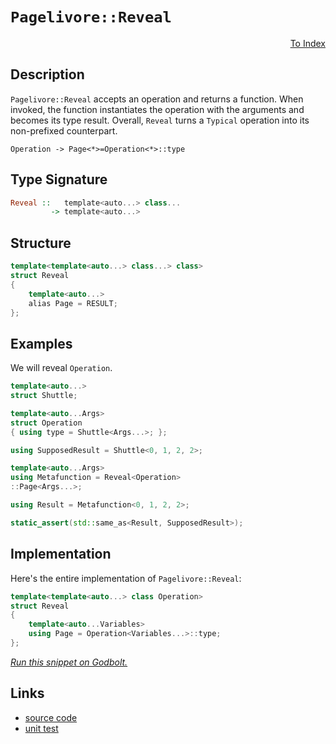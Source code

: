 <!-- Copyright 2024 Feng Mofan
SPDX-License-Identifier: Apache-2.0 -->

# `Pagelivore::Reveal`

<p style='text-align: right;'><a href="../../../index.md#higher-order-modifications-2">To Index</a></p>

## Description

`Pagelivore::Reveal` accepts an operation and returns a function.
When invoked, the function instantiates the operation with the arguments and becomes its type result.
Overall, `Reveal` turns a `Typical` operation into its non-prefixed counterpart.

<pre><code>Operation -> Page&lt;&ast;&gt;=Operation&lt;&ast;&gt;::type</code></pre>

## Type Signature

```Haskell
Reveal ::   template<auto...> class... 
         -> template<auto...>
```

## Structure

```C++
template<template<auto...> class...> class>
struct Reveal
{
    template<auto...>
    alias Page = RESULT;
};
```

## Examples

We will reveal `Operation`.

```C++
template<auto...>
struct Shuttle;

template<auto...Args>
struct Operation
{ using type = Shuttle<Args...>; };

using SupposedResult = Shuttle<0, 1, 2, 2>;

template<auto...Args>
using Metafunction = Reveal<Operation>
::Page<Args...>;

using Result = Metafunction<0, 1, 2, 2>;

static_assert(std::same_as<Result, SupposedResult>);
```

## Implementation

Here's the entire implementation of `Pagelivore::Reveal`:

```C++
template<template<auto...> class Operation>
struct Reveal
{
    template<auto...Variables>
    using Page = Operation<Variables...>::type;
};
```

[*Run this snippet on Godbolt.*](https://godbolt.org/#z:OYLghAFBqd5QCxAYwPYBMCmBRdBLAF1QCcAaPECAMzwBtMA7AQwFtMQByARg9KtQYEAysib0QXACx8BBAKoBnTAAUAHpwAMvAFYTStJg1DIApACYAQuYukl9ZATwDKjdAGFUtAK4sGEgOykrgAyeAyYAHI%2BAEaYxBIapAAOqAqETgwe3r4ByanpAqHhUSyx8VyJdpgOGUIETMQEWT5%2BXIFVNQJ1DQRFkTFxCbb1jc05bcM9fSVlCQCUtqhexMjsHASYLEkGGyYAzG4bWzuY%2B25MXkQAdDf72ADUyAYKCvcA8klxTI4CdyYaAEEFARiF4HPcAEqYABumDE/wBJn8VkB9zR9yO22%2BpwOF2uNwAag08ExovQFH9UeivGkjPdlExgJh7vsACLvT7Eb4ZM5E4gksmYBQ3K53EAgAgAT0%2B%2BxRiP8rNlCIRAHoAFQazVa7Uq1Va%2B4AFSFBFeWt1gPV2qtmvNiMB5j2YSeXiwLIOaAYqySJspdoBmJOZzxqBFvuBoPBQgQlwI9CV9sBAexQcuIZuAOIwApe2wCPDYIIHK%2BPwYyuR9xpYWAGOlzLZ9yjMbjBwzWdDOdlLIV8b9lbpQi8SRSSnQUIUXlohfrjYIsZxbkS9y4pHuZhXZj%2BezlCKTu1xqZFrezucBferAFlMPUqF5PSW3eyobD4QcPsWeR3AeKGUyzkf27mW7KqetLVmOE5Tns7KXtet6dKWByLsuq7rpu26AsC3LIAA%2BkwLxxAQEDAug4oKKwmC4dmbjgZOK4DkOqSYKOQoQXccyyhwCy0JwACsvB%2BBwWikKgnBuNY1j3AoSwrHWZh7DwpAEJonELAA1iAPGSFcGiSG0ewaDxGhmAAbMZZgABzmfonCSLwLAJIkAlCSJHC8AoICJEpgmcaQcCwDAiAgEsBBJJc5CUGgWx0HEETkZwqjmcZAC0xmSPcwDIMgS5aWYvBMYQJB4CRy78IIIhiOwUgyIIigqOo3mkLoy4AO5ckknA8FxvH8cpwmcG8lyhYWqBUPcCXJal6WZdlVxmPcEAeFF9DECyclcHMvBeVoCwQEgkVJNFZAUBA%2B2HSAwBSGuNCTnE7kQNEvXRGEDSSh1vBPcwxCSm80TaNUXkKZFbCCG8DC0K9DVYNEXjAOctC0O53C8FgLCGMA4iQ3gxD/XgsKI0JmCqNUlxrApYQbNxDW0Hg0Rcl9HhYL1IJ4PZSOkLCxDRIxrKbGj1NGMpCxUAYWYEngmDNW%2BAkKaVwiiOIVWy7Vai9U1%2Bhoyg4mWPoNPuZACyoN6GSI0lxFsqYljWGYzkc/yWB6xACwdCWLgMO4ngtHoIRhP0pSDMuw4FJkHvjHkaQltMAzlLYmD2CW3SjCHrQx3HtQjL0PszP7kyJ9kyeYY0kd%2B%2BUTvSasEhdRwfGkE5vAuWNiUpWlGVZVIs3zbgBUrQ662bYLCwIHCWDxI7pDqZIexXAAnHs/iSDpZiSMZGgGcZU/WRwtmkPZ8lXMZXDGeZU/mQfmlcDxM/GTXvUuW5HmKYLvkBbtQWDWFx2nctsVsJwDQsNC/gkpMEeAYOkXAp5XC4NpPK%2BAiB2z0LLcqCtpBKyUCrBqug1ytSYO1JGldq61z6hwAaIVLj3BGvcP%2BACgEgLRkuCBUCNDzUWgdZaq09hmA2g/byO09qoCWnEcKJ1%2BGsMGFQwBTw0bgIqHwOgGxiB3Qeg1D6L03qkBUV9H6f0HBqKBowAgoNwa9ShjDOGCM1Eoz5msIS%2BBsY1Dxr1QmxMNhqPJrHXq1NaYvQZtYza/JWYKQ5lzJQPNUZGH5qAHhfARYKDFhLKWajEHy0qig2Qyt6pCUwerAWFsrDa08Q7A2RsBAmzNlBXJVsbZxDtkKeATtY442cBAVwYxk7e2KFHPQgcSytK6fkCOmdOnLmdmnHovThkNPggnDOHTi56ALk0JO8z05F1mOtRYyxy7rMpgQm%2BnBKHEH/oA4BkiwEMO0h3WBJB2G924dtAeQ9Bij0plvHeECdL%2BAvv4fwexJCL1SsuQht9bD3y2j5PygVgpDSEZ/GKcUOB/0miwBQ0IsrQnAVcE4wIYFdyKgg2QSCUnVXkGgjJOgQB7FINg3BnUN67Iai5EhQ1yGjURWlZFqL7joogViwsC0RGHXYXsLhYLeEoAFctGFErBioqHNhbl2FeW4UOalWRN0FGUCUUJDREMFI6q0f9XR/DgYGLBhDGxmBoawzEOYtmljwm%2BNILYnGDiGpOOQCTVxgh3FUxpnTSUPimb%2BLUUE7mvNwlVkfsLRksTxaS0%2BNLXgSSKoSFSTVUlqsKXZOMFrGwBS6nCWKQwRGKpiKa0tpYa2ddbZFVqfrFOjS/DNLduMoIbtVnZ26RkVtXbCiDLmRM1OXR06tpGcOqY/a1k50WXnZZE7ZlrNLpsyq%2BCeoMv2Wy%2B4HK0UYt5ZcruNyRX91IIPJgw9KCV1eSAMwEC9h7B4oZXSK873%2BEPtfddrkQWeWPePHi08eLmRMlPSQU8fmzy4JSymew13OU4H3Hhldcrvtg5%2B0VCwOZpGcJIIAA%3D)

## Links

- [source code](../../../../conceptrodon/pagelivore/reveal.hpp)
- [unit test](../../../../tests/unit/metafunctions/pagelivore/reveal.test.hpp)
